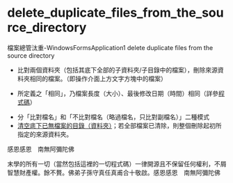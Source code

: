 # delete_duplicate_files_from_the_source_directory
檔案總管汰重-WindowsFormsApplication1 delete duplicate files from the source directory
* 比對兩個資料夾（包括其底下全部的子資料夾/子目錄中的檔案），刪除來源資料夾相同的檔案。（即操作介面上方文字方塊中的檔案）
- 所定義之「相同」，乃檔案長度（大小）、最後修改日期（時間）相同（詳參[程式碼](https://github.com/oscarsun72/delete_duplicate_files_from_the_source_directory/blob/5cc57c4aa45d558fb6746d363079c54b12468829/%E6%AA%94%E6%A1%88%E7%B8%BD%E7%AE%A1%E6%B1%B0%E9%87%8D-WindowsFormsApplication1/Form1.cs#L39)）
* 分「比對檔名」和「不比對檔名（略過檔名，只比對副檔名）」二種模式
* [清空底下已無檔案的目錄（資料夾）](https://github.com/oscarsun72/delete_duplicate_files_from_the_source_directory/blob/5cc57c4aa45d558fb6746d363079c54b12468829/%E6%AA%94%E6%A1%88%E7%B8%BD%E7%AE%A1%E6%B1%B0%E9%87%8D-WindowsFormsApplication1/Form1.cs#L99)；若全部檔案已清除，則整個刪除起初所指定的來源資料夾。

感恩感恩　南無阿彌陀佛

末學的所有一切（當然包括這裡的一切程式碼）一律開源且不保留任何權利，不屑智慧財產權。餘不贅。佛弟子孫守真任真甫合十敬啟。感恩感恩　南無阿彌陀佛
